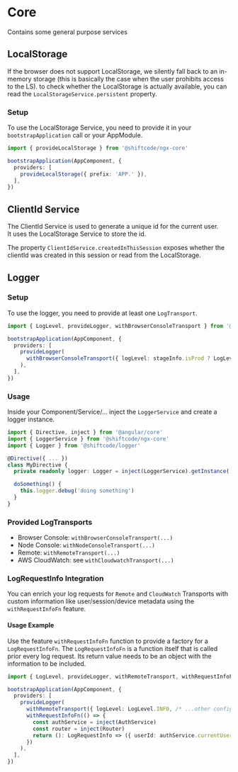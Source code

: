 # Core

Contains some general purpose services

## LocalStorage
If the browser does not support LocalStorage, we silently fall back to an in-memory storage (this is basically the case when the user prohibits access to the LS).
to check whether the LocalStorage is actually available, you can read the `LocalStorageService.persistent` property.

### Setup
To use the LocalStorage Service, you need to provide it in your `bootstrapApplication` call or your AppModule.
```ts
import { provideLocalStorage } from '@shiftcode/ngx-core'

bootstrapApplication(AppComponent, {
  providers: [
    provideLocalStorage({ prefix: 'APP.' }),
  ],
})
```

## ClientId Service
The ClientId Service is used to generate a unique id for the current user.\
It uses the LocalStorage Service to store the id.

The property `ClientIdService.createdInThisSession` exposes whether the clientId was created in this session or read from the LocalStorage.

## Logger
### Setup
To use the logger, you need to provide at least one `LogTransport`.
```ts
import { LogLevel, provideLogger, withBrowserConsoleTransport } from '@shiftcode/ngx-core'

bootstrapApplication(AppComponent, {
  providers: [
    provideLogger(
      withBrowserConsoleTransport({ logLevel: stageInfo.isProd ? LogLevel.OFF : LogLevel.DEBUG }),
    ),
  ],
})
```
### Usage
Inside your Component/Service/... inject the `LoggerService` and create a logger instance.

```ts
import { Directive, inject } from '@angular/core'
import { LoggerService } from '@shiftcode/ngx-core'
import { Logger } from '@shiftcode/logger'

@Directive({ ... })
class MyDirective {
  private readonly logger: Logger = inject(LoggerService).getInstance('MyDirective')

  doSomething() {
    this.logger.debug('doing something')
  }
}
```
### Provided LogTransports
- Browser Console: `withBrowserConsoleTransport(...)`
- Node Console: `withNodeConsoleTransport(...)`
- Remote: `withRemoteTransport(...)`
- AWS CloudWatch: see `withCloudwatchTransport(...)`

### LogRequestInfo Integration
You can enrich your log requests for `Remote` and `CloudWatch` Transports with custom information like user/session/device metadata using the `withRequestInfoFn` feature.

#### Usage Example
Use the feature `withRequestInfoFn` function to provide a factory for a `LogRequestInfoFn`.
The `LogRequestInfoFn` is a function itself that is called prior every log request. Its return value needs to be an object with the information to be included.

```ts
import { LogLevel, provideLogger, withRemoteTransport, withRequestInfoFn, LogRequestInfo } from '@shiftcode/ngx-core'

bootstrapApplication(AppComponent, {
  providers: [
    provideLogger(
      withRemoteTransport({ logLevel: LogLevel.INFO, /* ...other config... */ }),
      withRequestInfoFn(() => {
        const authService = inject(AuthService)
        const router = inject(Router)
        return (): LogRequestInfo => ({ userId: authService.currentUser?.id, url: this.router.url })
      })
    ),
  ],
})
```
